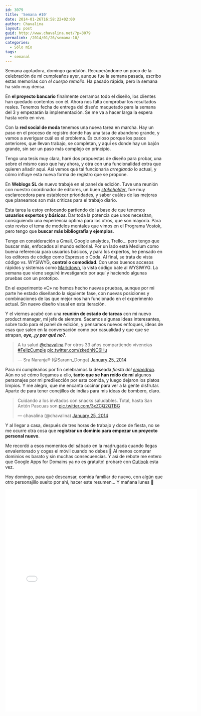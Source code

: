 ```yaml
---
id: 3079
title: 'Semana #10'
date: 2014-01-26T16:58:22+02:00
author: Chavalina
layout: post
guid: http://www.chavalina.net/?p=3079
permalink: /2014/01/26/semana-10/
categories:
  - Sólo mío
tags:
  - semanal
---
```

Semana agotadora, domingo gandulón. Recuperándome un poco de la celebración de mi cumpleaños ayer, aunque fue la semana pasada, escribo estas memorias con _el cuerpo remolío_. Ha pasado rápida, pero la semana ha sido muy densa.

En **el proyecto bancario** finalmente cerramos todo el diseño, los clientes han quedado contentos con él. Ahora nos falta comprobar los resultados reales. Tenemos fecha de entrega del diseño maquetado para la semana del 3 y empezarán la implementación. Se me va a hacer larga la espera hasta verlo en vivo.

Con la **red social de moda** tenemos una nueva tarea en marcha. Hay un paso en el proceso de registro donde hay una tasa de abandono grande, y vamos a averiguar cuál es el problema. Es curioso porque los pasos anteriores, que llevan trabajo, se completan, y aquí es donde hay un bajón grande, sin ser un paso más complejo en principio. 

Tengo una tesis muy clara, haré dos propuestas de diseño para probar, una sobre el mismo caso que hay ahora, y otra con una funcionalidad extra que quieren añadir aquí. Así vemos qué tal funcionaría _arreglando_ lo actual, y cómo influye esta nueva forma de registro que se propone.

En **Weblogs SL** de nuevo trabajé en el panel de edición. Tuve una reunión con nuestro coordinador de editores, un buen _[stakeholder](http://es.wikipedia.org/wiki/Stakeholder)_, fue muy esclarecedora para establecer prioridades, y saber cuáles de las mejoras que planeamos son más críticas para el trabajo diario.

Esta tarea la estoy enfocando partiendo de la base de que tenemos **usuarios expertos y _básicos_**. Dar toda la potencia que unos necesitan, consiguiendo una experiencia óptima para los otros, que son mayoría. Para esto reviso el tema de modelos mentales que vimos en el Programa Vostok, pero tengo que **buscar más bibliografía y ejemplos**. 

Tengo en consideración a Gmail, Google analytics, Trello&#8230; pero tengo que buscar más, enfocados al mundo editorial. Por un lado está Medium como buena referencia para usuarios básicos, y para los expertos, he pensado en los editores de código como Espresso o Coda. Al final, se trata de vista código vs. WYSIWYG, **control o comodidad**. Con unos buenos accesos rápidos y sistemas como [Markdown](http://es.wikipedia.org/wiki/Markdown), la vista código bate al WYSIWYG. La semana que viene seguiré investigando por aquí y haciendo algunas pruebas con un prototipo.

En el experimento «C» no hemos hecho nuevas pruebas, aunque por mi parte he estado diseñando la siguiente fase, con nuevas posiciones y combinaciones de las que mejor nos han funcionado en el experimento actual. Sin nuevo diseño visual en esta iteración.

Y el viernes acabé con una **reunión de estado de tareas** con mi nuevo product manager, mi jefe de siempre. Sacamos algunas ideas interesantes, sobre todo para el panel de edición, y pensamos nuevos enfoques, ideas de esas que salen en la conversación como por casualidad y que que se atrapan, **_oye, ¿y por qué no?_**.

<blockquote class="twitter-tweet" lang="en"><p>A tu salud <a href="https://twitter.com/chavalina">@chavalina</a> Por otros 33 años compartiendo vivencias <a href="https://twitter.com/search?q=%23FelizCumple&amp;src=hash">#FelizCumple</a> <a href="http://t.co/zkedhNC6Hu">pic.twitter.com/zkedhNC6Hu</a></p>&mdash; Sra Naranja®  (@Sarann_Donga) <a href="https://twitter.com/Sarann_Donga/statuses/427064904693338112">January 25, 2014</a></blockquote>
<script async src="//platform.twitter.com/widgets.js" charset="utf-8"></script>

Para mi cumpleaños por fin celebramos la deseada _fiesta del [empedrao](https://www.regmurcia.com/servlet/s.Sl?sit=c,543,m,1216&r=ReP-8280-DETALLE_REPORTAJESPADRE)_. Aún no sé cómo llegamos a ello, **tanto que se han reído de mí** algunos personajes por mi predilección por esta comida, y luego dejaron los platos limpios. Y me alegro, que me encanta cocinar para ver a la gente disfrutar. Aparte de para tener conejillos de indias para mis ideas de bombero, claro.

<blockquote class="twitter-tweet" lang="en"><p>Cuidando a los invitados con snacks saludables. Total, hasta San Antón Pascuas son <a href="http://t.co/3xZCQ2QTBG">pic.twitter.com/3xZCQ2QTBG</a></p>&mdash; chavalina (@chavalina) <a href="https://twitter.com/chavalina/statuses/427184360681639936">January 25, 2014</a></blockquote>
<script async src="//platform.twitter.com/widgets.js" charset="utf-8"></script>

Y al llegar a casa, después de tres horas de trabajo y doce de fiesta, no se me ocurre otra cosa que **registrar un dominio para empezar un proyecto personal nuevo**. 

Me recordó a esos momentos del sábado en la madrugada cuando llegas envalentonado y coges el móvil cuando no debes 🙂 Al menos comprar dominios es barato y sin muchas consecuencias. Y así de rebote me entero que Google Apps for Domains ya no es gratuito! probaré con [Outlook](http://domains.live.com/) esta vez.

Hoy domingo, para qué descansar, comida familiar de nuevo, con algún que otro personajillo suelto por ahí, hacer este resumen&#8230; Y mañana lunes 🙂

<iframe src="//instagram.com/p/joe3fhTDxR/embed/" width="612" height="710" frameborder="0" scrolling="no" allowtransparency="true"></iframe>